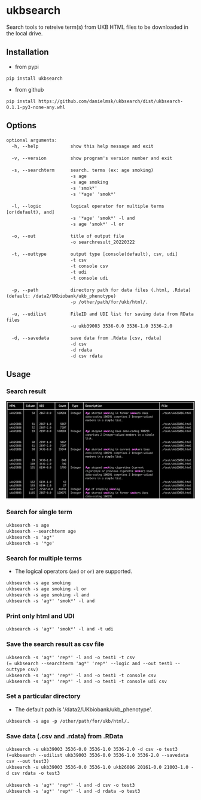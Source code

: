 # ukbsearch

Search tools to retreive term(s) from UKB HTML files to be downloaded in the local drive.

## Installation

* from pypi
```
pip install ukbsearch
```

* from github
```
pip install https://github.com/danielmsk/ukbsearch/dist/ukbsearch-0.1.1-py3-none-any.whl
```

## Options
```
optional arguments:
  -h, --help            show this help message and exit
  
  -v, --version         show program's version number and exit
  
  -s, --searchterm      search. terms (ex: age smoking)
                        -s age
                        -s age smoking
                        -s 'smok*'
                        -s '*age' 'smok*'
                        
  -l, --logic           logical operator for multiple terms [or(default), and]
                        -s '*age' 'smok*' -l and
                        -s age 'smok*' -l or
  
  -o, --out             title of output file
                        -o searchresult_20220322
  
  -t, --outtype         output type [console(default), csv, udi]
                        -t csv
                        -t console csv
                        -t udi
                        -t console udi
  
  -p, --path            directory path for data files (.html, .Rdata) (default: /data2/UKbiobank/ukb_phenotype)
                        -p /other/path/for/ukb/html/.
  
  -u, --udilist         FileID and UDI list for saving data from RData files
                        -u ukb39003 3536-0.0 3536-1.0 3536-2.0
  
  -d, --savedata        save data from .Rdata [csv, rdata]
                        -d csv
                        -d rdata
                        -d csv rdata
```




## Usage

### Search result
![](https://raw.githubusercontent.com/danielmsk/ukbsearch/main/docs/screenshot1.png?token=GHSAT0AAAAAABSGIZOM3KNUUTFMR4HLUQHMYRZRPCQ)


### Search for single term
```
ukbsearch -s age
ukbsearch --searchterm age
ukbsearch -s 'ag*'
ukbsearch -s '*ge' 
```

### Search for multiple terms
* The logical operators (`and` or `or`) are supported.

```
ukbsearch -s age smoking
ukbsearch -s age smoking -l or
ukbsearch -s age smoking -l and
ukbsearch -s 'ag*' 'smok*' -l and 
```

### Print only html and UDI 
```
ukbsearch -s 'ag*' 'smok*' -l and -t udi
```

### Save the search result as csv file
```
ukbsearch -s 'ag*' 'rep*' -l and -o test1 -t csv
(= ukbsearch --searchterm 'ag*' 'rep*' --logic and --out test1 --outtype csv)
ukbsearch -s 'ag*' 'rep*' -l and -o test1 -t console csv
ukbsearch -s 'ag*' 'rep*' -l and -o test1 -t console udi csv
```

### Set a particular directory
* The default path is '/data2/UKbiobank/ukb_phenotype'.

```
ukbsearch -s age -p /other/path/for/ukb/html/.
```


### Save data (.csv and .rdata) from .RData
```
ukbsearch -u ukb39003 3536-0.0 3536-1.0 3536-2.0 -d csv -o test3
(=ukbsearch --udilist ukb39003 3536-0.0 3536-1.0 3536-2.0 --savedata csv --out test3)
ukbsearch -u ukb39003 3536-0.0 3536-1.0 ukb26086 20161-0.0 21003-1.0 -d csv rdata -o test3

ukbsearch -s 'ag*' 'rep*' -l and -d csv -o test3
ukbsearch -s 'ag*' 'rep*' -l and -d rdata -o test3
```



